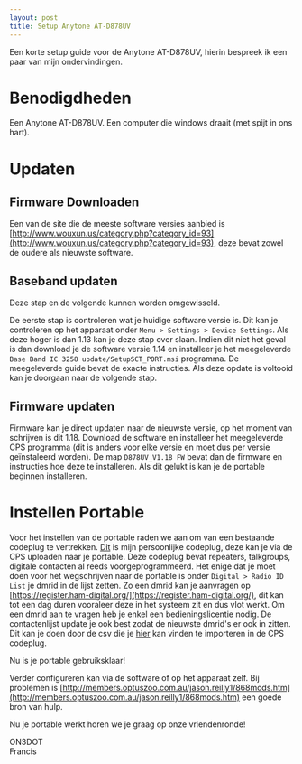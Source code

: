 ```yaml
---
layout: post
title: Setup Anytone AT-D878UV
---
```


Een korte setup guide voor de Anytone AT-D878UV, hierin bespreek ik een paar van mijn ondervindingen.

# Benodigdheden

Een Anytone AT-D878UV.
Een computer die windows draait (met spijt in ons hart).

# Updaten

## Firmware Downloaden

Een van de site die de meeste software versies aanbied is [http://www.wouxun.us/category.php?category_id=93](http://www.wouxun.us/category.php?category_id=93),
deze bevat zowel de oudere als nieuwste software.

## Baseband updaten

Deze stap en de volgende kunnen worden omgewisseld.

De eerste stap is controleren wat je huidige software versie is. Dit kan je controleren op het apparaat onder `Menu > Settings > Device Settings`. Als deze hoger is dan 1.13 kan je deze stap over slaan. Indien dit niet het geval is dan download je de software versie 1.14 en installeer je het meegeleverde `Base Band IC 3258 update/SetupSCT_PORT.msi` programma. De meegeleverde guide bevat de exacte instructies. Als deze opdate is voltooid kan je doorgaan naar de volgende stap.

## Firmware updaten

Firmware kan je direct updaten naar de nieuwste versie, op het moment van schrijven is dit 1.18. Download de software en installeer het meegeleverde CPS programma (dit is anders voor elke versie en moet dus per versie geïnstaleerd worden). De map `D878UV_V1.18 FW` bevat dan de firmware en instructies hoe deze te installeren. Als dit gelukt is kan je de portable beginnen installeren.

# Instellen Portable

Voor het instellen van de portable raden we aan om van een bestaande codeplug te vertrekken. [Dit](/public/files/iris_codeplug.rdt) is mijn persoonlijke codeplug, deze kan je via de CPS uploaden naar je portable. Deze codeplug bevat repeaters, talkgroups, digitale contacten al reeds voorgeprogrammeerd. Het enige dat je moet doen voor het wegschrijven naar de portable is onder `Digital > Radio ID List` je dmrid in de lijst zetten. Zo een dmrid kan je aanvragen op [https://register.ham-digital.org/](https://register.ham-digital.org/), dit kan tot een dag duren vooraleer deze in het systeem zit en dus vlot werkt. Om een dmrid aan te vragen heb je enkel een bedieningslicentie nodig. De contactenlijst update je ook best zodat de nieuwste dmrid's er ook in zitten. Dit kan je doen door de csv die je [hier](https://www.radioid.net/database/dumps) kan vinden te importeren in de CPS codeplug.

Nu is je portable gebruiksklaar!

Verder configureren kan via de software of op het apparaat zelf. Bij problemen is [http://members.optuszoo.com.au/jason.reilly1/868mods.htm](http://members.optuszoo.com.au/jason.reilly1/868mods.htm) een goede bron van hulp.

Nu je portable werkt horen we je graag op onze vriendenronde!

ON3DOT<br>Francis
